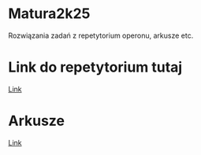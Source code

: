 # Matura2k25
Rozwiązania zadań z repetytorium operonu, arkusze etc.

# Link do repetytorium tutaj
[Link](https://sklep.operon.pl/zadania-maturalne-z-odpowiedziami-matura-2025-informatyka-repetytorium-n8576.html)

# Arkusze

[Link](https://arkusze.pl/informatyka-matura-poziom-rozszerzony/)
